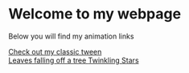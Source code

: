 <h1> Welcome to my webpage </h1>
<p> Below you will find my animation links </p>
<a href = "Classic Tween with Trail.html"> Check out my classic tween </a> <br>
<a href = "Leaf_falling_tween.html"> Leaves falling off a tree </a>
<a href = "Twinkling Stars Animation.html"> Twinkling Stars </a>
